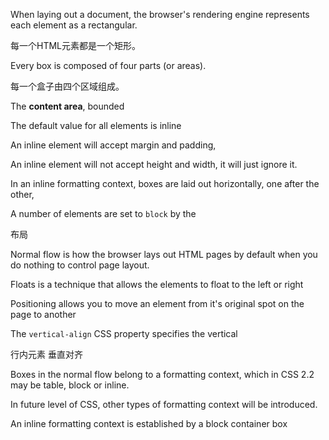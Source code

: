 When laying out a document, the browser's rendering engine represents each element as a rectangular.

每一个HTML元素都是一个矩形。

Every box is composed of four parts (or areas).

每一个盒子由四个区域组成。

The **content area**, bounded

The default value for all elements is inline

An inline element will accept margin and padding, 

An inline element will not accept height and width, it will just ignore it. 

In an inline formatting context, boxes are laid out horizontally, one after the other, 

A number of elements are set to `block` by the 

布局

Normal flow is how the browser lays out HTML pages by default when you do nothing to control page layout.

Floats is a technique that allows the elements to float to the left or right 

Positioning allows you to move an element from it's original spot on the page to another 

The `vertical-align` CSS property specifies the vertical 

行内元素 垂直对齐

Boxes in the normal flow belong to a formatting context, which in CSS 2.2 may be table, block or inline.

In future level of CSS, other types of formatting context will be introduced.

An inline formatting context is established by a block container box